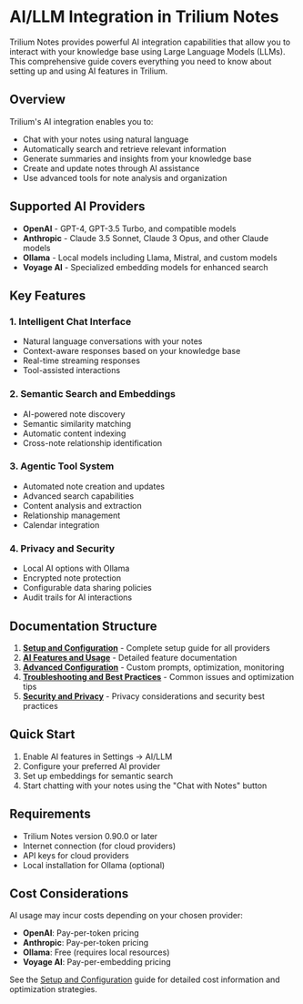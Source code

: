 # AI/LLM Integration in Trilium Notes

Trilium Notes provides powerful AI integration capabilities that allow you to interact with your knowledge base using Large Language Models (LLMs). This comprehensive guide covers everything you need to know about setting up and using AI features in Trilium.

## Overview

Trilium's AI integration enables you to:
- Chat with your notes using natural language
- Automatically search and retrieve relevant information
- Generate summaries and insights from your knowledge base
- Create and update notes through AI assistance
- Use advanced tools for note analysis and organization

## Supported AI Providers

- **OpenAI** - GPT-4, GPT-3.5 Turbo, and compatible models
- **Anthropic** - Claude 3.5 Sonnet, Claude 3 Opus, and other Claude models
- **Ollama** - Local models including Llama, Mistral, and custom models
- **Voyage AI** - Specialized embedding models for enhanced search

## Key Features

### 1. Intelligent Chat Interface
- Natural language conversations with your notes
- Context-aware responses based on your knowledge base
- Real-time streaming responses
- Tool-assisted interactions

### 2. Semantic Search and Embeddings
- AI-powered note discovery
- Semantic similarity matching
- Automatic content indexing
- Cross-note relationship identification

### 3. Agentic Tool System
- Automated note creation and updates
- Advanced search capabilities
- Content analysis and extraction
- Relationship management
- Calendar integration

### 4. Privacy and Security
- Local AI options with Ollama
- Encrypted note protection
- Configurable data sharing policies
- Audit trails for AI interactions

## Documentation Structure

1. **[Setup and Configuration](Setup-and-Configuration.md)** - Complete setup guide for all providers
2. **[AI Features and Usage](AI-Features-and-Usage.md)** - Detailed feature documentation
3. **[Advanced Configuration](Advanced-Configuration.md)** - Custom prompts, optimization, monitoring
4. **[Troubleshooting and Best Practices](Troubleshooting-and-Best-Practices.md)** - Common issues and optimization tips
5. **[Security and Privacy](Security-and-Privacy.md)** - Privacy considerations and security best practices

## Quick Start

1. Enable AI features in Settings → AI/LLM
2. Configure your preferred AI provider
3. Set up embeddings for semantic search
4. Start chatting with your notes using the "Chat with Notes" button

## Requirements

- Trilium Notes version 0.90.0 or later
- Internet connection (for cloud providers)
- API keys for cloud providers
- Local installation for Ollama (optional)

## Cost Considerations

AI usage may incur costs depending on your chosen provider:
- **OpenAI**: Pay-per-token pricing
- **Anthropic**: Pay-per-token pricing
- **Ollama**: Free (requires local resources)
- **Voyage AI**: Pay-per-embedding pricing

See the [Setup and Configuration](Setup-and-Configuration.md) guide for detailed cost information and optimization strategies.